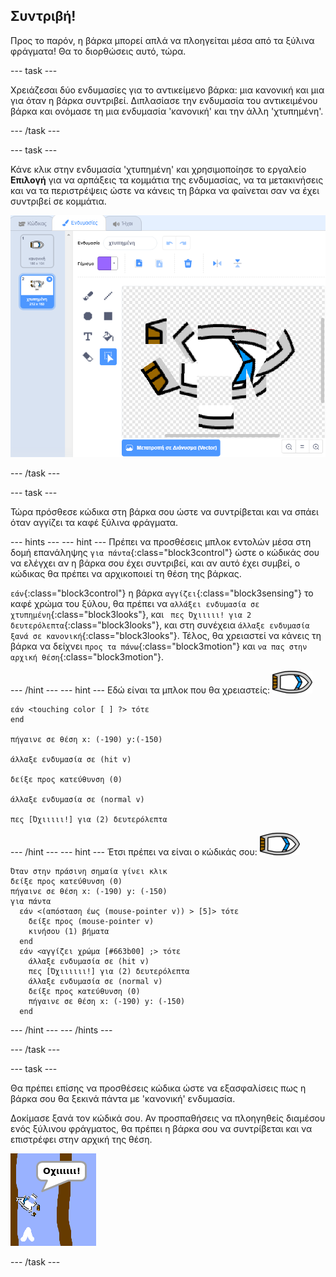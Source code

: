 ## Συντριβή!

Προς το παρόν, η βάρκα μπορεί απλά να πλοηγείται μέσα από τα ξύλινα φράγματα! Θα το διορθώσεις αυτό, τώρα.

--- task ---

Χρειάζεσαι δύο ενδυμασίες για το αντικείμενο βάρκα: μια κανονική και μια για όταν η βάρκα συντριβεί. Διπλασίασε την ενδυμασία του αντικειμένου βάρκα και ονόμασε τη μια ενδυμασία 'κανονική' και την άλλη 'χτυπημένη'.

--- /task ---

--- task ---

Κάνε κλικ στην ενδυμασία 'χτυπημένη' και χρησιμοποίησε το εργαλείο **Επιλογή** για να αρπάξεις τα κομμάτια της ενδυμασίας, να τα μετακινήσεις και να τα περιστρέψεις ώστε να κάνεις τη βάρκα να φαίνεται σαν να έχει συντριβεί σε κομμάτια.

![screenshot](images/boat-hit-costume-annotated.png)

--- /task ---

--- task ---

Τώρα πρόσθεσε κώδικα στη βάρκα σου ώστε να συντρίβεται και να σπάει όταν αγγίζει τα καφέ ξύλινα φράγματα.

--- hints ---
 --- hint --- Πρέπει να προσθέσεις μπλοκ εντολών μέσα στη δομή επανάληψης `για πάντα`{:class="block3control"} ώστε ο κώδικάς σου να ελέγχει αν η βάρκα σου έχει συντριβεί, και αν αυτό έχει συμβεί, ο κώδικας θα πρέπει να αρχικοποιεί τη θέση της βάρκας.

`εάν`{:class="block3control"} η βάρκα `αγγίζει`{:class="block3sensing"} το καφέ χρώμα του ξύλου, θα πρέπει να `αλλάξει ενδυμασία σε χτυπημένη`{:class="block3looks"}, και ` πες Όχιιιιι! για 2 δευτερόλεπτα`{:class="block3looks"}, και στη συνέχεια `άλλαξε ενδυμασία ξανά σε κανονική`{:class="block3looks"}. Τέλος, θα χρειαστεί να κάνεις τη βάρκα να δείχνει `προς τα πάνω`{:class="block3motion"} και `να πας στην αρχική θέση`{:class="block3motion"}.

--- /hint --- --- hint --- Εδώ είναι τα μπλοκ που θα χρειαστείς: ![χαρακτήρας-βάρκα](images/boat_resize.png)

```blocks3
εάν <touching color [ ] ?> τότε
end

πήγαινε σε θέση x: (-190) y:(-150)

άλλαξε ενδυμασία σε (hit v)

δείξε προς κατεύθυνση (0)

άλλαξε ενδυμασία σε (normal v)

πες [Όχιιιιι!] για (2) δευτερόλεπτα
```

--- /hint --- --- hint --- Έτσι πρέπει να είναι ο κώδικάς σου: ![χαρακτήρας-βάρκα](images/boat_resize.png)

```blocks3
Όταν στην πράσινη σημαία γίνει κλικ
δείξε προς κατεύθυνση (0)
πήγαινε σε θέση x: (-190) y: (-150)
για πάντα 
  εάν <(απόσταση έως (mouse-pointer v)) > [5]> τότε 
    δείξε προς (mouse-pointer v)
    κινήσου (1) βήματα
  end
  εάν <αγγίζει χρώμα [#663b00] ;> τότε 
    άλλαξε ενδυμασία σε (hit v)
    πες [Όχιιιιιι!] για (2) δευτερόλεπτα
    άλλαξε ενδυμασία σε (normal v)
    δείξε προς κατεύθυνση (0)
    πήγαινε σε θέση x: (-190) y: (-150)
  end
```

--- /hint --- --- /hints ---

--- /task ---

--- task ---

Θα πρέπει επίσης να προσθέσεις κώδικα ώστε να εξασφαλίσεις πως η βάρκα σου θα ξεκινά πάντα με 'κανονική' ενδυμασία.

Δοκίμασε ξανά τον κώδικά σου. Αν προσπαθήσεις να πλοηγηθείς διαμέσου ενός ξύλινου φράγματος, θα πρέπει η βάρκα σου να συντρίβεται και να επιστρέφει στην αρχική της θέση.

![screenshot](images/boat-crash.png)

--- /task ---